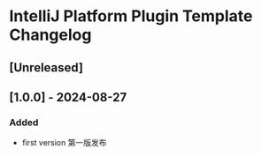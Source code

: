 <!-- Keep a Changelog guide -> https://keepachangelog.com -->

# IntelliJ Platform Plugin Template Changelog

## [Unreleased]

## [1.0.0] - 2024-08-27

### Added

- first version 第一版发布


